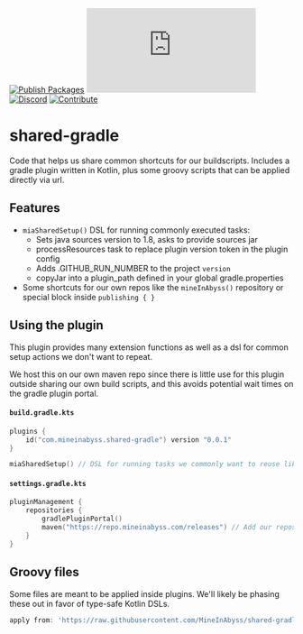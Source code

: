 [![Publish Packages](https://github.com/MineInAbyss/shared-gradle/actions/workflows/publish-packages.yml/badge.svg)](https://github.com/MineInAbyss/shared-gradle/actions/workflows/publish-packages.yml)
[![Maven](https://badgen.net/maven/v/metadata-url/repo.mineinabyss.com/releases/com/mineinabyss/shared-gradle/maven-metadata.xml)](https://repo.mineinabyss.com/releases/com/mineinabyss/shared-gradle)
[![Discord](https://badgen.net/discord/members/QXPCk2y)](https://discord.gg/QXPCk2y)
[![Contribute](https://shields.io/badge/Contribute-e57be5?logo=github%20sponsors&style=flat&logoColor=white)](https://github.com/MineInAbyss/MineInAbyss/wiki/Setup-and-Contribution-Guide)

# shared-gradle

Code that helps us share common shortcuts for our buildscripts. Includes a gradle plugin written in Kotlin, plus some groovy scripts that can be applied directly via url.

## Features
- `miaSharedSetup()` DSL for running commonly executed tasks:
  - Sets java sources version to 1.8, asks to provide sources jar
  - processResources task to replace plugin version token in the plugin config
  - Adds .GITHUB_RUN_NUMBER to the project `version`
  - copyJar into a plugin_path defined in your global gradle.properties
- Some shortcuts for our own repos like the `mineInAbyss()` repository or special block inside `publishing { }`

## Using the plugin

This plugin provides many extension functions as well as a dsl for common setup actions we don't want to repeat.

We host this on our own maven repo since there is little use for this plugin outside sharing our own build scripts, and this avoids potential wait times on the gradle plugin portal.

#### `build.gradle.kts`
 ```kotlin
 plugins {
     id("com.mineinabyss.shared-gradle") version "0.0.1"
 }
 
 miaSharedSetup() // DSL for running tasks we commonly want to reuse like copyJar
 ```
 
#### `settings.gradle.kts`
```kotlin
pluginManagement {
    repositories {
        gradlePluginPortal()
        maven("https://repo.mineinabyss.com/releases") // Add our repository to be able to access the plugin
    }
}
```

## Groovy files

Some files are meant to be applied inside plugins. We'll likely be phasing these out in favor of type-safe Kotlin DSLs.

```groovy
apply from: 'https://raw.githubusercontent.com/MineInAbyss/shared-gradle/master/common.gradle'
```

